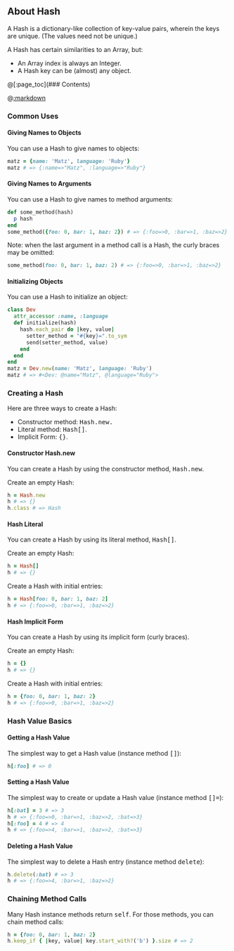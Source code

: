 ## About Hash

A Hash is a dictionary-like collection of key-value pairs,
wherein the keys are unique. (The values need not be unique.)

A Hash has certain similarities to an Array, but:
* An Array index is always an Integer.
* A Hash key can be (almost) any object.

@[:page_toc](### Contents)

@[:markdown](../include/syntax.md)

### Common Uses

#### Giving Names to Objects

You can use a Hash to give names to objects:

```ruby
matz = {name: 'Matz', language: 'Ruby'}
matz # => {:name=>"Matz", :language=>"Ruby"}
```

#### Giving Names to Arguments

You can use a Hash to give names to method arguments:

```ruby
def some_method(hash)
  p hash
end
some_method({foo: 0, bar: 1, baz: 2}) # => {:foo=>0, :bar=>1, :baz=>2}
```

Note: when the last argument in a method call is a Hash,
the curly braces may be omitted:

```ruby
some_method(foo: 0, bar: 1, baz: 2) # => {:foo=>0, :bar=>1, :baz=>2}
```
#### Initializing Objects

You can use a Hash to initialize an object:

```ruby
class Dev
  attr_accessor :name, :language
  def initialize(hash)
    hash.each_pair do |key, value|
      setter_method = "#{key}=".to_sym
      send(setter_method, value)
    end
  end
end
matz = Dev.new(name: 'Matz', language: 'Ruby')
matz # => #<Dev: @name="Matz", @language="Ruby">
```

### Creating a Hash

Here are three ways to create a Hash:
* Constructor method: <tt>Hash.new.</tt>
* Literal method: <tt>Hash[]</tt>.
* Implicit Form: <tt>{}</tt>.

#### Constructor Hash.new

You can create a Hash by using the constructor method, <tt>Hash.new</tt>.

Create an empty Hash:

```ruby
h = Hash.new
h # => {}
h.class # => Hash
```

#### Hash Literal

You can create a Hash by using its literal method, <tt>Hash[]</tt>.

Create an empty Hash:

```ruby
h = Hash[]
h # => {}
```

Create a Hash with initial entries:

```ruby
h = Hash[foo: 0, bar: 1, baz: 2]
h # => {:foo=>0, :bar=>1, :baz=>2}
```

#### Hash Implicit Form

You can create a Hash by using its implicit form (curly braces).

Create an empty Hash:

```ruby
h = {}
h # => {}
```

Create a Hash with initial entries:

```ruby
h = {foo: 0, bar: 1, baz: 2}
h # => {:foo=>0, :bar=>1, :baz=>2}
```

### Hash Value Basics

#### Getting a Hash Value

The simplest way to get a Hash value (instance method <tt>[]</tt>):

```ruby
h[:foo] # => 0
```

#### Setting a Hash Value

The simplest way to create or update a Hash value (instance method <tt>[]=</tt>):

```ruby
h[:bat] = 3 # => 3
h # => {:foo=>0, :bar=>1, :baz=>2, :bat=>3}
h[:foo] = 4 # => 4
h # => {:foo=>4, :bar=>1, :baz=>2, :bat=>3}
```

#### Deleting a Hash Value

The simplest way to delete a Hash entry (instance method <tt>delete</tt>):

```ruby
h.delete(:bat) # => 3
h # => {:foo=>4, :bar=>1, :baz=>2}
```

### Chaining Method Calls

Many Hash instance methods return <tt>self</tt>.
For those methods, you can chain method calls:

```ruby
h = {foo: 0, bar: 1, baz: 2}
h.keep_if { |key, value| key.start_with?('b') }.size # => 2
```
